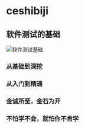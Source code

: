 # ceshibiji
## 软件测试的基础
![软件测试基础](https://i.imgur.com/pmzAKKi.jpg)
### 从基础到深挖
### 从入门到精通
### 金诚所至，金石为开
### 不怕学不会，就怕你不肯学
